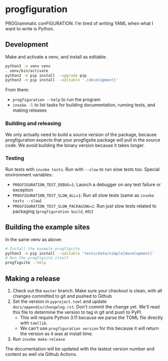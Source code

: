 # progfiguration

PROGrammatic conFIGURATION.
I'm tired of writing YAML when what I want to write is Python.

## Development

Make and activate a venv, and install as editable.

```sh
python3 -m venv venv
. venv/bin/activate
python3 -m pip install --upgrade pip
python3 -m pip install --editable '.[development]'
```

From there:

* `progfiguration --help` to run the program
* `invoke -l` to list tasks for building documentation, running tests, and making releases

### Building and releasing

We only actually need to build a source version of the package,
because progfiguration expects that your progfigsite package will pull in the source code.
We avoid building the binary version because it takes longer.

### Testing

Run tests with `invoke tests`.
Run with `--slow` to run slow tests too.
Special environment variables:

* `PROGFIGURATION_TEST_DEBUG=1`: Launch a debugger on any test failure or exception
* `PROGFIGURATION_TEST_SLOW_ALL=1`: Run all slow tests (same as `invoke tests --slow`)
* `PROGFIGURATION_TEST_SLOW_PACKAGING=1`: Run just slow tests related to packaging (`progfiguration build`, etc)

## Building the example sites

In the same venv as above:

```sh
# Install the example progfigsite
python3 -m pip install --editable 'tests/data/simple[development]'
# Run the progfigsite itself
progfigsite --help
```

## Making a release

1.  Check out the `master` branch.
    Make sure your checkout is clean, with all changes committed to git and pushed to Github
2.  Set the version in `pyproject.toml` and update `docs/appendix/changelog.rst`.
    Don't commit the change yet.
    We'll read this file to determine the version to tag in git and push to PyPI.
    *   This will require Python 3.11 because we parse the TOML file directly with `tomllib`.
    *   We can't use `progfiguration version` for this because it will return the version as it was at install time.
3.  Run `invoke make-release`

The documentation will be updated with the lastest version number and content as well via Github Actions.
